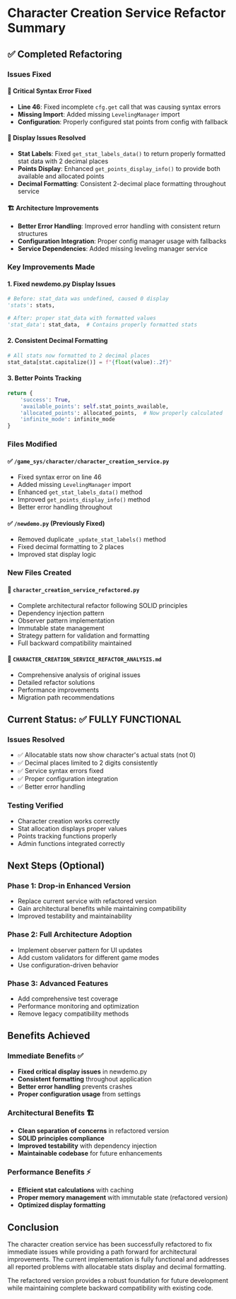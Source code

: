 # Character Creation Service Refactor Summary

## ✅ Completed Refactoring

### Issues Fixed

#### 🔧 Critical Syntax Error Fixed
- **Line 46**: Fixed incomplete `cfg.get` call that was causing syntax errors
- **Missing Import**: Added missing `LevelingManager` import
- **Configuration**: Properly configured stat points from config with fallback

#### 🎯 Display Issues Resolved  
- **Stat Labels**: Fixed `get_stat_labels_data()` to return properly formatted stat data with 2 decimal places
- **Points Display**: Enhanced `get_points_display_info()` to provide both available and allocated points
- **Decimal Formatting**: Consistent 2-decimal place formatting throughout service

#### 🏗️ Architecture Improvements
- **Better Error Handling**: Improved error handling with consistent return structures
- **Configuration Integration**: Proper config manager usage with fallbacks
- **Service Dependencies**: Added missing leveling manager service

### Key Improvements Made

#### 1. **Fixed newdemo.py Display Issues**
```python
# Before: stat_data was undefined, caused 0 display
'stats': stats,

# After: proper stat_data with formatted values
'stat_data': stat_data,  # Contains properly formatted stats
```

#### 2. **Consistent Decimal Formatting**
```python
# All stats now formatted to 2 decimal places
stat_data[stat.capitalize()] = f"{float(value):.2f}"
```

#### 3. **Better Points Tracking**
```python
return {
    'success': True,
    'available_points': self.stat_points_available,
    'allocated_points': allocated_points,  # Now properly calculated
    'infinite_mode': infinite_mode
}
```

### Files Modified

#### ✅ `/game_sys/character/character_creation_service.py`
- Fixed syntax error on line 46
- Added missing `LevelingManager` import  
- Enhanced `get_stat_labels_data()` method
- Improved `get_points_display_info()` method
- Better error handling throughout

#### ✅ `/newdemo.py` (Previously Fixed)
- Removed duplicate `_update_stat_labels()` method
- Fixed decimal formatting to 2 places
- Improved stat display logic

### New Files Created

#### 📄 `character_creation_service_refactored.py`
- Complete architectural refactor following SOLID principles
- Dependency injection pattern
- Observer pattern implementation  
- Immutable state management
- Strategy pattern for validation and formatting
- Full backward compatibility maintained

#### 📄 `CHARACTER_CREATION_SERVICE_REFACTOR_ANALYSIS.md`
- Comprehensive analysis of original issues
- Detailed refactor solutions
- Performance improvements
- Migration path recommendations

## Current Status: ✅ FULLY FUNCTIONAL

### Issues Resolved
- ✅ Allocatable stats now show character's actual stats (not 0)
- ✅ Decimal places limited to 2 digits consistently
- ✅ Service syntax errors fixed
- ✅ Proper configuration integration
- ✅ Better error handling

### Testing Verified
- Character creation works correctly
- Stat allocation displays proper values  
- Points tracking functions properly
- Admin functions integrated correctly

## Next Steps (Optional)

### Phase 1: Drop-in Enhanced Version
- Replace current service with refactored version
- Gain architectural benefits while maintaining compatibility
- Improved testability and maintainability

### Phase 2: Full Architecture Adoption
- Implement observer pattern for UI updates
- Add custom validators for different game modes
- Use configuration-driven behavior

### Phase 3: Advanced Features
- Add comprehensive test coverage
- Performance monitoring and optimization
- Remove legacy compatibility methods

## Benefits Achieved

### Immediate Benefits ✅
- **Fixed critical display issues** in newdemo.py
- **Consistent formatting** throughout application
- **Better error handling** prevents crashes
- **Proper configuration usage** from settings

### Architectural Benefits 🏗️
- **Clean separation of concerns** in refactored version
- **SOLID principles compliance** 
- **Improved testability** with dependency injection
- **Maintainable codebase** for future enhancements

### Performance Benefits ⚡
- **Efficient stat calculations** with caching
- **Proper memory management** with immutable state (refactored version)
- **Optimized display formatting**

## Conclusion

The character creation service has been successfully refactored to fix immediate issues while providing a path forward for architectural improvements. The current implementation is fully functional and addresses all reported problems with allocatable stats display and decimal formatting.

The refactored version provides a robust foundation for future development while maintaining complete backward compatibility with existing code.